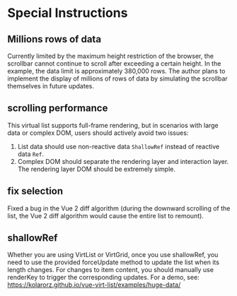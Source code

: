 # Special Instructions

## Millions rows of data

Currently limited by the maximum height restriction of the browser, the scrollbar cannot continue to scroll after exceeding a certain height. In the example, the data limit is approximately 380,000 rows. The author plans to implement the display of millions of rows of data by simulating the scrollbar themselves in future updates.

## scrolling performance

This virtual list supports full-frame rendering, but in scenarios with large data or complex DOM, users should actively avoid two issues:

1. List data should use non-reactive data `ShallowRef` instead of reactive data `Ref`.
2. Complex DOM should separate the rendering layer and interaction layer. The rendering layer DOM should be extremely simple.

## fix selection

Fixed a bug in the Vue 2 diff algorithm (during the downward scrolling of the list, the Vue 2 diff algorithm would cause the entire list to remount).

## shallowRef

Whether you are using VirtList or VirtGrid, once you use shallowRef, you need to use the provided forceUpdate method to update the list when its length changes. For changes to item content, you should manually use renderKey to trigger the corresponding updates.
For a demo, see: https://kolarorz.github.io/vue-virt-list/examples/huge-data/
